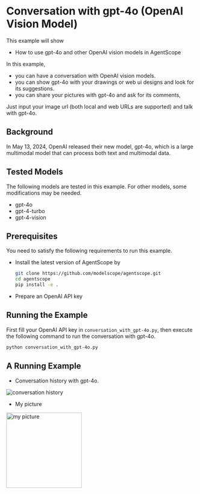 # Conversation with gpt-4o (OpenAI Vision Model)

This example will show
- How to use gpt-4o and other OpenAI vision models in AgentScope

In this example,
- you can have a conversation with OpenAI vision models.
- you can show gpt-4o with your drawings or web ui designs and look for its suggestions.
- you can share your pictures with gpt-4o and ask for its comments,

Just input your image url (both local and web URLs are supported) and talk with gpt-4o.


## Background

In May 13, 2024, OpenAI released their new model, gpt-4o, which is a large multimodal model that can process both text and multimodal data.


## Tested Models

The following models are tested in this example. For other models, some modifications may be needed.
- gpt-4o
- gpt-4-turbo
- gpt-4-vision


## Prerequisites

You need to satisfy the following requirements to run this example.
- Install the latest version of AgentScope by
    ```bash
    git clone https://github.com/modelscope/agentscope.git
    cd agentscope
    pip install -e .
    ```
- Prepare an OpenAI API key

## Running the Example

First fill your OpenAI API key in `conversation_with_gpt-4o.py`, then execute the following command to run the conversation with gpt-4o.

```bash
python conversation_with_gpt-4o.py
```

## A Running Example

- Conversation history with gpt-4o.

<img src="https://img.alicdn.com/imgextra/i4/O1CN01oQHcmy1mHXALklkMe_!!6000000004929-2-tps-5112-1276.png" alt="conversation history"/>

- My picture

<img src="https://img.alicdn.com/imgextra/i3/O1CN01UpQaLN27hjidUipMv_!!6000000007829-0-tps-720-1280.jpg" alt="my picture" width="200" />
